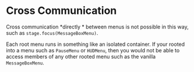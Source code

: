 # Cross Communication
Cross communication *directly * between menus is not possible in this way, such as `stage.focus(MessageBoxMenu)`.

Each root menu runs in something like an isolated container.
If your rooted into a menu such as `PauseMenu` or `HUDMenu`, then you would not be able to access members of any other rooted menu such as the vanilla `MessageBoxMenu`.
